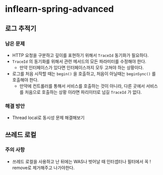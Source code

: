 # inflearn-spring-advanced

## 로그 추적기
### 남은 문제 
- HTTP 요청을 구분하고 깊이를 표현하기 위해서 `TraceId` 동기화가 필요하다.
- `TraceId` 의 동기화를 위해서 관련 메서드의 모든 파라미터를 수정해야 한다.
  - 만약 인터페이스가 있다면 인터페이스까지 모두 고쳐야 하는 상황이다.
- 로그를 처음 시작할 때는 `begin()` 을 호출하고, 처음이 아닐때는 `beginSync()` 를 호출해야 한다.
  - 만약에 컨트롤러를 통해서 서비스를 호출하는 것이 아니라, 다른 곳에서 서비스를 처음으로 호출하는 상황 이라면 파리미터로 넘길 `TraceId` 가 없다.
### 해결 방안
- Thread local로 동시성 문제 해결해보기

## 쓰레드 로컬
### 주의 사항
- 쓰레드 로컬을 사용하고 난 뒤에는 WAS나 벗어날 때 인터셉터나 필터에서 꼭 ! remove로 제거해주고 나가야한다.
